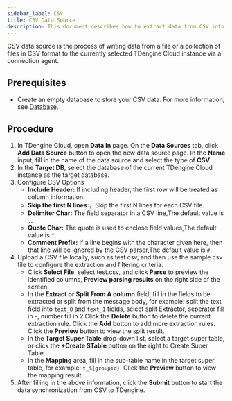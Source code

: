 ```yaml
---
sidebar_label: CSV
title: CSV Data Source
description: This document describes how to extract data from CSV into a TDengine Cloud instance.
---
```


CSV data source is the process of writing data from a file or a collection of files in CSV format to the currently selected TDengine Cloud instance via a connection agent.

## Prerequisites

- Create an empty database to store your CSV data. For more information, see [Database](../../../programming/model/#create-database).

## Procedure

1. In TDengine Cloud, open **Data In** page. On the **Data Sources** tab, click **Add Data Source** button to open the new data source page. In the **Name** input, fill in the name of the data source and select the type of **CSV**.
2. In the **Target DB**, select the database of the current TDengine Cloud instance as the target database.
3. Configure CSV Options
   - **Include Header:** If including header, the first row will be treated as column information.
   - **Skip the first N lines:**，Skip the first N lines for each CSV file.
   - **Delimiter Char:** The field separator in a CSV line,The default value is `,`.
   - **Quote Char:** The quote is used to enclose field values,The default value is `"`.
   - **Comment Prefix:** If a line begins with the character given here, then that line will be ignored by the CSV parser,The default value is `#`.
4. Upload a CSV file locally, such as test.csv, and then use the sample csv file to configure the extraction and filtering criteria.
   - Click **Select File**, select test.csv, and click **Parse** to preview the identified columns, **Preview parsing results** on the right side of the screen.
   - In the **Extract or Split From A column** field, fill in the fields to be extracted or split from the message body, for example: split the text field into `text_0` and `text_1` fields, select split Extractor, seperator fill in -, number fill in 2.Click the **Delete** button to delete the current extraction rule. Click the **Add** button to add more extraction rules. Click the **Preview** button to view the split result.
   - In the **Target Super Table** drop-down list, select a target super table, or click the **+Create STable** button on the right to Create Super Table.
   - In the **Mapping** area, fill in the sub-table name in the target super table, for example: `t_${groupid}`. Click the **Preview** button to view the mapping result.
5. After filling in the above information, click the **Submit** button to start the data synchronization from CSV to TDengine.
